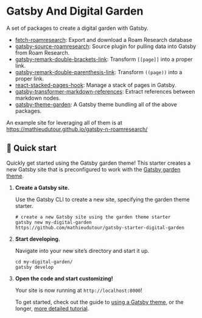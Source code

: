 # Gatsby And Digital Garden

A set of packages to create a digital garden with Gatsby.

- [fetch-roamresearch](./packages/fetch-roamresearch): Export and download a Roam Research database
- [gatsby-source-roamresearch](./packages/gatsby-source-roamresearch): Source plugin for pulling data into Gatsby from Roam Research.
- [gatsby-remark-double-brackets-link](./packages/gatsby-remark-double-brackets-link): Transform `[[page]]` into a proper link.
- [gatsby-remark-double-parenthesis-link](./packages/gatsby-remark-double-parenthesis-link): Transform `((page))` into a proper link.
- [react-stacked-pages-hook](./packages/react-stacked-pages-hook): Manage a stack of pages in Gatsby.
- [gatsby-transformer-markdown-references](./packages/gatsby-transformer-markdown-references): Extract references between markdown nodes.
- [gatsby-theme-garden](./packages/gatsby-theme-garden): A Gatsby theme bundling all of the above packages.

An example site for leveraging all of them is at https://mathieudutour.github.io/gatsby-n-roamresearch/

## 🚀 Quick start

Quickly get started using the Gatsby garden theme! This starter creates a new Gatsby site that is preconfigured to work with the [Gatsby garden theme](https://www.npmjs.com/package/gatsby-theme-garden).

1.  **Create a Gatsby site.**

    Use the Gatsby CLI to create a new site, specifying the garden theme starter.

    ```shell
    # create a new Gatsby site using the garden theme starter
    gatsby new my-digital-garden https://github.com/mathieudutour/gatsby-starter-digital-garden
    ```

2.  **Start developing.**

    Navigate into your new site’s directory and start it up.

    ```shell
    cd my-digital-garden/
    gatsby develop
    ```

3.  **Open the code and start customizing!**

    Your site is now running at `http://localhost:8000`!

    To get started, check out the guide to [using a Gatsby theme](https://gatsbyjs.org/docs/themes/using-a-gatsby-theme), or the longer, [more detailed tutorial](https://gatsbyjs.org/tutorial/using-a-theme).
